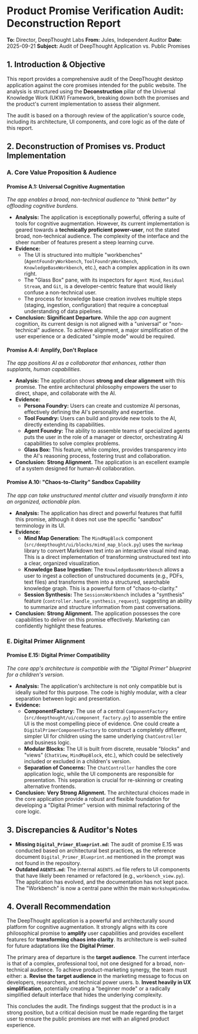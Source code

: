 # Product Promise Verification Audit: Deconstruction Report

**To:** Director, DeepThought Labs
**From:** Jules, Independent Auditor
**Date:** 2025-09-21
**Subject:** Audit of DeepThought Application vs. Public Promises

## 1. Introduction & Objective

This report provides a comprehensive audit of the DeepThought desktop application against the core promises intended for the public website. The analysis is structured using the **Deconstruction** pillar of the Universal Knowledge Work (UKW) Framework, breaking down both the promises and the product's current implementation to assess their alignment.

The audit is based on a thorough review of the application's source code, including its architecture, UI components, and core logic as of the date of this report.

## 2. Deconstruction of Promises vs. Product Implementation

### A. Core Value Proposition & Audience

#### **Promise A.1: Universal Cognitive Augmentation**
*The app enables a broad, non-technical audience to "think better" by offloading cognitive burdens.*

*   **Analysis:** The application is exceptionally powerful, offering a suite of tools for cognitive augmentation. However, its current implementation is geared towards a **technically proficient power-user**, not the stated broad, non-technical audience. The complexity of the interface and the sheer number of features present a steep learning curve.
*   **Evidence:**
    *   The UI is structured into multiple "workbenches" (`AgentFoundryWorkbench`, `ToolFoundryWorkbench`, `KnowledgeBaseWorkbench`, etc.), each a complex application in its own right.
    *   The "Glass Box" pane, with its inspectors for `Agent Mind`, `Residual Stream`, and `Git`, is a developer-centric feature that would likely confuse a non-technical user.
    *   The process for knowledge base creation involves multiple steps (staging, ingestion, configuration) that require a conceptual understanding of data pipelines.
*   **Conclusion:** **Significant Departure.** While the app *can* augment cognition, its current design is not aligned with a "universal" or "non-technical" audience. To achieve alignment, a major simplification of the user experience or a dedicated "simple mode" would be required.

#### **Promise A.4: Amplify, Don't Replace**
*The app positions AI as a collaborator that enhances, rather than supplants, human capabilities.*

*   **Analysis:** The application shows **strong and clear alignment** with this promise. The entire architectural philosophy empowers the user to direct, shape, and collaborate with the AI.
*   **Evidence:**
    *   **Persona Foundry:** Users can create and customize AI personas, effectively defining the AI's personality and expertise.
    *   **Tool Foundry:** Users can build and provide new tools to the AI, directly extending its capabilities.
    *   **Agent Foundry:** The ability to assemble teams of specialized agents puts the user in the role of a manager or director, orchestrating AI capabilities to solve complex problems.
    *   **Glass Box:** This feature, while complex, provides transparency into the AI's reasoning process, fostering trust and collaboration.
*   **Conclusion:** **Strong Alignment.** The application is an excellent example of a system designed for human-AI collaboration.

#### **Promise A.10: "Chaos-to-Clarity" Sandbox Capability**
*The app can take unstructured mental clutter and visually transform it into an organized, actionable plan.*

*   **Analysis:** The application has direct and powerful features that fulfill this promise, although it does not use the specific "sandbox" terminology in its UI.
*   **Evidence:**
    *   **Mind Map Generation:** The `MindMapBlock` component (`src/deepthought/ui/blocks/mind_map_block.py`) uses the `markmap` library to convert Markdown text into an interactive visual mind map. This is a direct implementation of transforming unstructured text into a clear, organized visualization.
    *   **Knowledge Base Ingestion:** The `KnowledgeBaseWorkbench` allows a user to ingest a collection of unstructured documents (e.g., PDFs, text files) and transforms them into a structured, searchable knowledge graph. This is a powerful form of "chaos-to-clarity."
    *   **Session Synthesis:** The `SessionsWorkbench` includes a "synthesis" feature (`controller.handle_synthesis_request`), suggesting an ability to summarize and structure information from past conversations.
*   **Conclusion:** **Strong Alignment.** The application possesses the core capabilities to deliver on this promise effectively. Marketing can confidently highlight these features.

### E. Digital Primer Alignment

#### **Promise E.15: Digital Primer Compatibility**
*The core app's architecture is compatible with the "Digital Primer" blueprint for a children's version.*

*   **Analysis:** The application's architecture is not only compatible but is ideally suited for this purpose. The code is highly modular, with a clear separation between logic and presentation.
*   **Evidence:**
    *   **ComponentFactory:** The use of a central `ComponentFactory` (`src/deepthought/ui/component_factory.py`) to assemble the entire UI is the most compelling piece of evidence. One could create a `DigitalPrimerComponentFactory` to construct a completely different, simpler UI for children using the same underlying `ChatController` and business logic.
    *   **Modular Blocks:** The UI is built from discrete, reusable "blocks" and "views" (`ChatView`, `MindMapBlock`, etc.), which could be selectively included or excluded in a children's version.
    *   **Separation of Concerns:** The `ChatController` handles the core application logic, while the UI components are responsible for presentation. This separation is crucial for re-skinning or creating alternative frontends.
*   **Conclusion:** **Very Strong Alignment.** The architectural choices made in the core application provide a robust and flexible foundation for developing a "Digital Primer" version with minimal refactoring of the core logic.

## 3. Discrepancies & Auditor's Notes

*   **Missing `Digital_Primer_Blueprint.md`:** The audit of promise E.15 was conducted based on architectural best practices, as the reference document `Digital_Primer_Blueprint.md` mentioned in the prompt was not found in the repository.
*   **Outdated `AGENTS.md`:** The internal `AGENTS.md` file refers to UI components that have likely been renamed or refactored (e.g., `workbench_view.py`). The application has evolved, and the documentation has not kept pace. The "Workbench" is now a central pane within the main `WorkshopWindow`.

## 4. Overall Recommendation

The DeepThought application is a powerful and architecturally sound platform for cognitive augmentation. It strongly aligns with its core philosophical promise to **amplify** user capabilities and provides excellent features for **transforming chaos into clarity**. Its architecture is well-suited for future adaptations like the **Digital Primer**.

The primary area of departure is the **target audience**. The current interface is that of a complex, professional tool, not one designed for a broad, non-technical audience. To achieve product-marketing synergy, the team must either:
a.  **Revise the target audience** in the marketing message to focus on developers, researchers, and technical power users.
b.  **Invest heavily in UX simplification**, potentially creating a "beginner mode" or a radically simplified default interface that hides the underlying complexity.

This concludes the audit. The findings suggest that the product is in a strong position, but a critical decision must be made regarding the target user to ensure the public promises are met with an aligned product experience.
